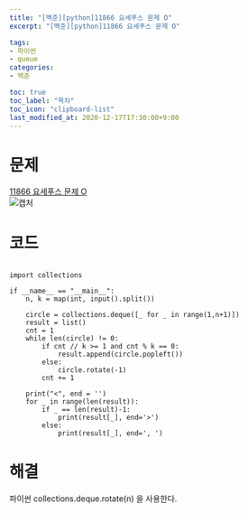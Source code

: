 ```yaml
---
title: "[백준][python]11866 요세푸스 문제 O"
excerpt: "[백준][python]11866 요세푸스 문제 O"

tags: 
- 파이썬
- queue
categories: 
- 백준

toc: true
toc_label: "목차"
toc_icon: "clipboard-list"
last_modified_at: 2020-12-17T17:30:00+9:00
---
```


# 문제

[11866 요세푸스 문제 O](https://www.acmicpc.net/problem/11866)  
![캡처](https://user-images.githubusercontent.com/20227720/102464692-064b5280-4090-11eb-97f7-b75626be7692.PNG)  

# 코드

```python3

import collections

if __name__ == "__main__":
    n, k = map(int, input().split())

    circle = collections.deque([_ for _ in range(1,n+1)])
    result = list()
    cnt = 1
    while len(circle) != 0:
        if cnt // k >= 1 and cnt % k == 0:
            result.append(circle.popleft())
        else:
            circle.rotate(-1)
        cnt += 1

    print("<", end = '')
    for _ in range(len(result)):
        if _ == len(result)-1:
            print(result[_], end='>')
        else:
            print(result[_], end=', ')

```

# 해결

파이썬 collections.deque.rotate(n) 을 사용한다.
